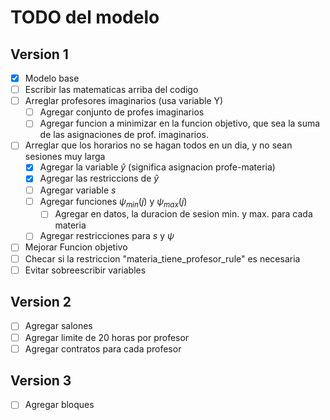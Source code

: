 # TODO del modelo

## Version 1

- [x] Modelo base
- [ ] Escribir las matematicas arriba del codigo
- [ ] Arreglar profesores imaginarios (usa variable Y)
    - [ ] Agregar conjunto de profes imaginarios
    - [ ] Agregar funcion a minimizar en la funcion objetivo, que sea la suma
          de las asignaciones de prof. imaginarios.
- [ ] Arreglar que los horarios no se hagan todos en un dia, y no sean sesiones muy larga
    - [x] Agregar la variable $\hat{y}$ (significa asignacion profe-materia)
    - [x] Agregar las restriccions de $\hat{y}$
    - [ ] Agregar variable $s$
    - [ ] Agregar funciones $\psi_{min}(j)$ y $\psi_{max}(j)$
        - [ ] Agregar en datos, la duracion de sesion min. y max. para cada materia
    - [ ] Agregar restricciones para $s$ y $\psi$
- [ ] Mejorar Funcion objetivo
- [ ] Checar si la restriccion "materia_tiene_profesor_rule" es necesaria
- [ ] Evitar sobreescribir variables

## Version 2

- [ ] Agregar salones
- [ ] Agregar limite de 20 horas por profesor
- [ ] Agregar contratos para cada profesor

## Version 3

- [ ] Agregar bloques